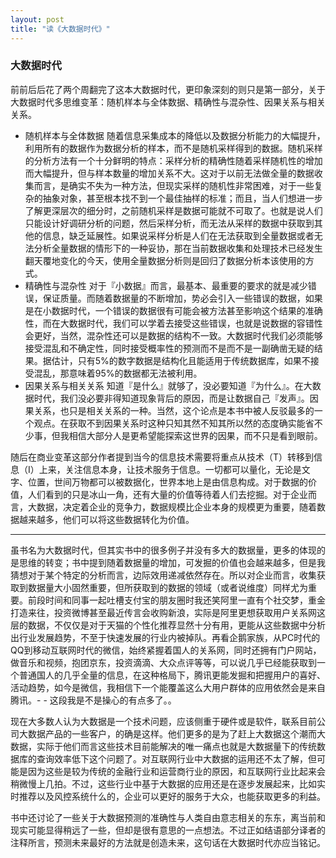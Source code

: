 ```yaml
---
layout: post
title: "读《大数据时代》"
---
```


### 大数据时代

前前后后花了两个周翻完了这本大数据时代，更印象深刻的则只是第一部分，关于大数据时代多思维变革：随机样本与全体数据、精确性与混杂性、因果关系与相关关系。

* 随机样本与全体数据
随着信息采集成本的降低以及数据分析能力的大幅提升，利用所有的数据作为数据分析的样本，而不是随机采样得到的数据。随机采样的分析方法有一个十分鲜明的特点：采样分析的精确性随着采样随机性的增加而大幅提升，但与样本数量的增加关系不大。这对于以前无法做全量的数据收集而言，是确实不失为一种方法，但现实采样的随机性非常困难，对于一些复杂的抽象对象，甚至根本找不到一个最佳抽样的标准；而且，当人们想进一步了解更深层次的细分时，之前随机采样是数据可能就不可取了。也就是说人们只能设计好调研分析的问题，然后采样分析，而无法从采样的数据中获取到其他的信息，缺乏延展性。如果说采样分析是人们在无法获取到全量数据或者无法分析全量数据的情形下的一种妥协，那在当前数据收集和处理技术已经发生翻天覆地变化的今天，使用全量数据分析则是回归了数据分析本该使用的方式。
* 精确性与混杂性
对于『小数据』而言，最基本、最重要的要求的就是减少错误，保证质量。而随着数据量的不断增加，势必会引入一些错误的数据，如果是在小数据时代，一个错误的数据很有可能会被方法甚至影响这个结果的准确性，而在大数据时代，我们可以学着去接受这些错误，也就是说数据的容错性会更好，当然，混杂性还可以是数据的结构不一致。大数据时代我们必须能够接受混乱和不确定性，同时接受概率性的预测而不是而不是一副确凿无疑的结果。据估计，只有5%的数字数据是结构化且能适用于传统数据库，如果不接受混乱，那意味着95%的数据都无法被利用。
* 因果关系与相关关系
知道『是什么』就够了，没必要知道『为什么』。在大数据时代，我们没必要非得知道现象背后的原因，而是让数据自己『发声』。因果关系，也只是相关关系的一种。当然，这个论点是本书中被人反驳最多的一个观点。在获取不到因果关系时这种只知其然不知其所以然的态度确实能省不少事，但我相信大部分人是更希望能探索这世界的因果，而不只是看到眼前。

随后在商业变革这部分作者提到当今的信息技术需要将重点从技术（T）转移到信息（I）上来，关注信息本身，让技术服务于信息。一切都可以量化，无论是文字、位置，世间万物都可以被数据化，世界本地上是由信息构成。对于数据的价值，人们看到的只是冰山一角，还有大量的价值等待着人们去挖掘。对于企业而言，大数据，决定着企业的竞争力，数据规模比企业本身的规模更为重要，随着数据越来越多，他们可以将这些数据转化为价值。

-------------------

虽书名为大数据时代，但其实书中的很多例子并没有多大的数据量，更多的体现的是思维的转变；书中提到随着数据量的增加，可发掘的价值也会越来越多，但是我猜想对于某个特定的分析而言，边际效用递减依然存在。所以对企业而言，收集获取到数据量大小固然重要，但所获取到的数据的领域（或者说维度）同样尤为重要。前段时间和同事一起吐槽支付宝的朋友圈时我还笑阿里一直有个社交梦，重金打造来往，投资微博甚至最近传言会收购新浪，实际是阿里更想获取用户关系网这层的数据，不仅仅是对于天猫的个性化推荐显然十分有用，更能从这些数据中分析出行业发展趋势，不至于快速发展的行业内被掉队。再看企鹅家族，从PC时代的QQ到移动互联网时代的微信，始终紧握着国人的关系网，同时还拥有门户网站，做音乐和视频，抱团京东，投资滴滴、大众点评等等，可以说几乎已经能获取到一个普通国人的几乎全量的信息，在这种格局下，腾讯更能发掘和把握用户的喜好、活动趋势，如今是微信，我相信下一个能覆盖这么大用户群体的应用依然会是来自腾讯。- - 这段我是不是操心的有点多了。。

现在大多数人认为大数据是一个技术问题，应该侧重于硬件或是软件，联系目前公司大数据产品的一些客户，的确是这样。他们更多的是为了赶上大数据这个潮而大数据，实际于他们而言这些技术目前能解决的唯一痛点也就是大数据量下的传统数据库的查询效率低下这个问题了。对互联网行业中大数据的运用还不太了解，但可能是因为这些是较为传统的金融行业和运营商行业的原因，和互联网行业比起来会稍微慢上几拍。不过，这些行业中基于大数据的应用还是在逐步发展起来，比如实时推荐以及风控系统什么的，企业可以更好的服务于大众，也能获取更多的利益。

书中还讨论了一些关于大数据预测的准确性与人类自由意志相关的东东，离当前和现实可能显得稍远了一些，但却是很有意思的一点想法。不过正如结语部分译者的注释所言，预测未来最好的方法就是创造未来，这句话在大数据时代亦应当铭记。
